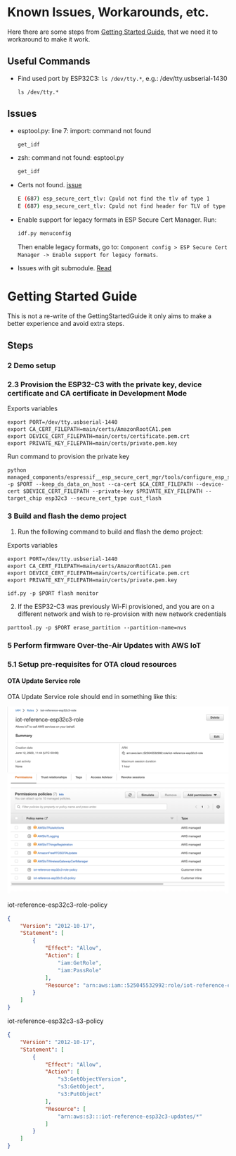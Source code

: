 # Known Issues, Workarounds, etc.

Here there are some steps from [Getting Started Guide](GettingStartedGuide.md), that we need it to workaround to make it work.

## Useful Commands
- Find used port by ESP32C3: `ls /dev/tty.*`, e.g.:  /dev/tty.usbserial-1430
  ```
  ls /dev/tty.*
  ```

## Issues

- esptool.py: line 7: import: command not found
  ```bash
  get_idf
  ```
- zsh: command not found: esptool.py
  ```bash
  get_idf
  ```
- Certs not found. [issue](https://github.com/FreeRTOS/iot-reference-esp32c3/issues/37)
  ```bash
  E (687) esp_secure_cert_tlv: Cpuld not find the tlv of type 1
  E (687) esp_secure_cert_tlv: Cpuld not find header for TLV of type 1
  ```
- Enable support for legacy formats in ESP Secure Cert Manager. Run:
  ```bash
  idf.py menuconfig
  ``` 
  Then enable legacy formats, go to: `Component config > ESP Secure Cert Manager -> Enable support for legacy formats`. 
  
- Issues with git submodule. [Read](../Readme.md##cloning-the-repository)
  
# Getting Started Guide

This is not a re-write of the GettingStartedGuide it only aims to make a better experience and avoid extra steps.

## Steps
### 2 Demo setup
### 2.3 Provision the ESP32-C3 with the private key, device certificate and CA certificate in Development Mode

Exports variables
```
export PORT=/dev/tty.usbserial-1440
export CA_CERT_FILEPATH=main/certs/AmazonRootCA1.pem
export DEVICE_CERT_FILEPATH=main/certs/certificate.pem.crt
export PRIVATE_KEY_FILEPATH=main/certs/private.pem.key
```

Run command to provision the private key
```
python managed_components/espressif__esp_secure_cert_mgr/tools/configure_esp_secure_cert.py -p $PORT --keep_ds_data_on_host --ca-cert $CA_CERT_FILEPATH --device-cert $DEVICE_CERT_FILEPATH --private-key $PRIVATE_KEY_FILEPATH --target_chip esp32c3 --secure_cert_type cust_flash
```

### 3 Build and flash the demo project

1. Run the following command to build and flash the demo project:

Exports variables
```
export PORT=/dev/tty.usbserial-1440
export CA_CERT_FILEPATH=main/certs/AmazonRootCA1.pem
export DEVICE_CERT_FILEPATH=main/certs/certificate.pem.crt
export PRIVATE_KEY_FILEPATH=main/certs/private.pem.key
```
```
idf.py -p $PORT flash monitor
```

2. If the ESP32-C3 was previously Wi-Fi provisioned, and you are on a different network and wish to re-provision with new network credentials

```
parttool.py -p $PORT erase_partition --partition-name=nvs
```

### 5 Perform firmware Over-the-Air Updates with AWS IoT
### 5.1 Setup pre-requisites for OTA cloud resources

#### OTA Update Service role

OTA Update Service role should end in something like this:

![OTA Update Service role 1](iot-reference-esp32c3-role-1.png)
![OTA Update Service role 2](iot-reference-esp32c3-role-2.png)

iot-reference-esp32c3-role-policy
```json
{
    "Version": "2012-10-17",
    "Statement": [
        {
            "Effect": "Allow",
            "Action": [
                "iam:GetRole",
                "iam:PassRole"
            ],
            "Resource": "arn:aws:iam::525045532992:role/iot-reference-esp32c3-role"
        }
    ]
}
```

iot-reference-esp32c3-s3-policy
```json
{
    "Version": "2012-10-17",
    "Statement": [
        {
            "Effect": "Allow",
            "Action": [
                "s3:GetObjectVersion",
                "s3:GetObject",
                "s3:PutObject"
            ],
            "Resource": [
                "arn:aws:s3:::iot-reference-esp32c3-updates/*"
            ]
        }
    ]
}
```